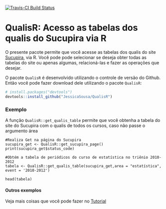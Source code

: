 [![Travis-CI Build Status](https://travis-ci.org/JessicaSousa/QualisR.svg?branch=master)](https://travis-ci.org/JessicaSousa/QualisR)

QualisR: Acesso as tabelas dos qualis do Sucupira via R
========================================

O presente pacote permite que você acesse as tabelas dos qualis do site [Sucupira](https://sucupira.capes.gov.br/sucupira/public/consultas/coleta/veiculoPublicacaoQualis/listaConsultaGeralPeriodicos.jsf), via R. Você pode pode selecionar se deseja obter todas as tabelas do site ou apenas algumas, relacioná-las e fazer as operações que desejar.

O pacote `QualisR` é desenvolvido utilizando o controle de versão do Github. Então você pode fazer download dele utilizando o pacote `QualisR`:

``` r
# install.packages("devtools")
devtools::install_github("JessicaSousa/QualisR")
```

### Exemplo

A função `QualisR::get_qualis_table` permite que você obtenha a tabela do site do Sucupira com o qualis de todos os cursos, caso não passe o argumento área

```{r}
#Realiza Get na página do Sucupira
sucupira_get <- QualisR::get_sucupira_page()
print(sucupira_get$status_code)

#Obtém a tabela de periódicos do curso de estatística no triênio 2010-2012
tabela <- QualisR::get_qualis_table(sucupira_get,area = "estatística", event = '2010-2012')

head(tabela)
```

#### Outros exemplos
Veja mais coisas que você pode fazer no [Tutorial](https://jessicasousa.github.io/QualisR/inst/doc/README.html)

